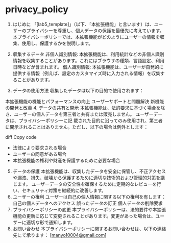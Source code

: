 # privacy_policy

1. はじめに
「[lab5_template]」（以下、「本拡張機能」と言います）は、ユーザーのプライバシーを尊重し、個人データの保護を最優先に考えています。本プライバシーポリシーでは、本拡張機能がどのようにユーザーの情報を収集、使用し、保護するかを説明します。

2. 収集するデータ
非個人識別情報: 本拡張機能は、利用統計などの非個人識別情報を収集することがあります。これにはブラウザの種類、言語設定、利用日時などが含まれます。
個人識別情報: 本拡張機能は、ユーザーが自発的に提供する情報（例えば、設定のカスタマイズ時に入力される情報）を収集することがあります。
3. データの使用方法
収集したデータは以下の目的で使用されます：

本拡張機能の機能とパフォーマンスの向上
ユーザーサポートと問題解決
新機能の開発と改善
4. データの共有と開示
本拡張機能は、法的要求に基づく場合を除き、ユーザーの個人データを第三者と共有または販売しません。
ユーザーデータは、プライバシーポリシーに記
載された目的に沿ってのみ使用され、第三者に開示されることはありません。ただし、以下の場合は例外とします：

diff
Copy code
- 法律により要求される場合
- ユーザーの同意がある場合
- 本拡張機能の権利や財産を保護するために必要な場合
5. データの保護
本拡張機能は、収集したデータを安全に保管し、不正アクセスや漏洩、損失、破壊から保護するために適切な技術的および管理的対策を講じます。
ユーザーデータの安全性を確保するために定期的なレビューを行い、セキュリティ対策を継続的に改善します。
6. ユーザーの権利
ユーザーは自己の個人情報に関する以下の権利を有します：
自己の個人データへのアクセス
誤ったデータの訂正
個人データの削除要求
7. プライバシーポリシーの変更
本プライバシーポリシーは、法的要件や本拡張機能の更新に応じて変更されることがあります。変更があった場合は、ユーザーに適切な形で通知します。
8. お問い合わせ
本プライバシーポリシーに関するお問い合わせは、以下の連絡先にて承ります： [manyo10004@gmail.com]
